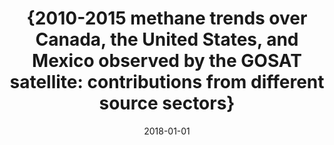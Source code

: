 ---
title: "{2010-2015 methane trends over Canada, the United States, and Mexico observed by the GOSAT satellite: contributions from different source sectors}"
collection: publications
permalink: /publication/2018-01-01-Sheng2018
date: 2018-01-01
venue: 'Atmospheric Chemistry and Physics Discussions'
paperurl: 'https://doi.org/10.5194/acp-2017-1110'
citation: 'Sheng et al., <b>{2010-2015 methane trends over Canada, the United States, and Mexico observed by the GOSAT satellite: contributions from different source sectors}</b>, Atmospheric Chemistry and Physics Discussions, 2018-01-01, 10.5194/acp-2017-1110'
---